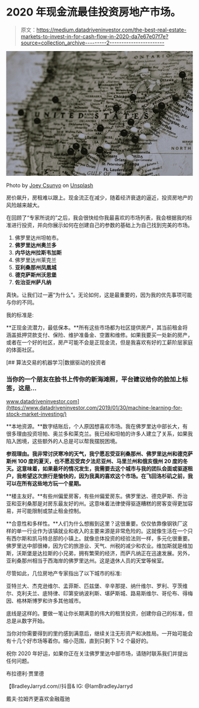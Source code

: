 # 2020 年现金流最佳投资房地产市场。

> 原文：<https://medium.datadriveninvestor.com/the-best-real-estate-markets-to-invest-in-for-cash-flow-in-2020-da7e67e07f7e?source=collection_archive---------2----------------------->

![](img/23b1bb65c3234ced6e542f8af8bcbf1c.png)

Photo by [Joey Csunyo](https://unsplash.com/@joey_csunyo?utm_source=unsplash&utm_medium=referral&utm_content=creditCopyText) on [Unsplash](https://unsplash.com/s/photos/map-united-states?utm_source=unsplash&utm_medium=referral&utm_content=creditCopyText)

房价飙升，房租难以跟上。现金流正在减少，随着经济衰退的逼近，投资房地产的风险越来越大。

在回顾了“专家所说的”之后，我会很快给你我最喜欢的市场列表，我会根据我的标准进行投资，并向你展示如何在创建自己的参数的基础上为自己找到完美的市场。

1.  佛罗里达州坦帕市。
2.  **佛罗里达州奥兰多**
3.  **内华达州拉斯韦加斯**
4.  佛罗里达州莱克兰
5.  **亚利桑那州凤凰城**
6.  **德克萨斯州沃思堡**
7.  **佐治亚州萨凡纳**

真快。让我们过一遍“为什么”。无论如何，这是最重要的，因为我的优先事项可能与你的不同。

我的标准是:

**正现金流潜力，最低保本。**所有这些市场都为社区提供房产，其当前租金将涵盖抵押贷款支付、保险、维护准备金、空置和维修。如果我要买一处新的房产，或者在一个好的社区，房产可能不会是正现金流，但是我喜欢有好的工薪阶层家庭的体面社区。

[](https://www.datadriveninvestor.com/2019/01/30/machine-learning-for-stock-market-investing/) [## 算法交易的机器学习|数据驱动的投资者

### 当你的一个朋友在脸书上传你的新海滩照，平台建议给你的脸加上标签，这是…

www.datadriveninvestor.com](https://www.datadriveninvestor.com/2019/01/30/machine-learning-for-stock-market-investing/) 

**本地资源。**数字结账后，个人原因想喜欢市场。我在佛罗里达中部长大，有很多理由投资坦帕、奥兰多和莱克兰。我已经和坦帕的许多人建立了关系，如果我陷入困境，这些额外的人总是可以帮我摆脱困境。

**参观理由。我非常讨厌寒冷的天气，我宁愿忍受亚利桑那州、佛罗里达州和德克萨斯州 100 度的夏天，也不愿忍受宾夕法尼亚州、马里兰州和俄亥俄州 20 度的冬天。这意味着，如果最坏的情况发生，我需要去这个城市与我的团队会面或驱逐租户，我希望这次旅行是愉快的，因为我真的喜欢这个市场。在飞回洛杉矶之前，我可以在所有这些地方玩一个星期。**

**楼主友好。**有些州偏爱房客，有些州偏爱房东。佛罗里达、德克萨斯、乔治亚和亚利桑那是对房东最友好的州。这意味着法律使得驱逐糟糕的房客变得更加容易，并可能限制或禁止租金控制。

**合意性和多样性。**人们为什么想搬到这里？这很重要。仅仅依靠像钢铁厂这样的单一行业作为该镇就业和收入的主要来源是非常危险的。这就像生活在一个只有西尔斯和凯马特总部的小镇上。就像总体投资的经验法则一样，多元化很重要。佛罗里达中部很棒，因为它的旅游业、天气、州税的减少和农业。维加斯就是维加斯，沃斯堡是达拉斯的小兄弟，拥有繁荣的经济，而萨凡纳正在迅速发展。另外，亚利桑那州相当于西海岸的佛罗里达州。这是退休人员的天堂等候室。

尽管如此，几位房地产专家指出了以下城市的标准:

亚特兰大、杰克逊维尔、孟菲斯、匹兹堡、辛辛那提、纳什维尔、罗利、亨茨维尔、克利夫兰、底特律、印第安纳波利斯、堪萨斯城、路易斯维尔、哥伦布、得梅因、格林斯博罗和许多其他城市。

底线是这样的。要做一笔让你长期满意的伟大的租赁投资，创建你自己的标准，但总是从数字开始。

当你对你需要得到的里约感到满意后，继续关注无形资产和决胜局。一开始可能会有十几个好市场等着你。缩小范围，直到只剩下 1-2 个最好的。

祝你 2020 年好运，如果你正在关注佛罗里达中部市场，请随时联系我们并提出任何问题。

布拉德利·贾里德

【BradleyJarryd.com//抖音& IG: @IamBradleyJarryd

戴夫·拉姆齐更喜欢金融蔻驰